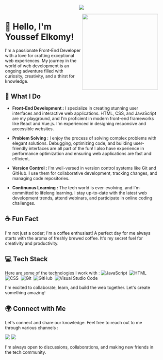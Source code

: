 <!-- Typing SVG by DenverCoder1 - https://github.com/DenverCoder1/readme-typing-svg -->
<p align="center">
  <a href="https://github.com/DenverCoder1/readme-typing-svg"><img src="https://readme-typing-svg.herokuapp.com/?lines=Front-End%20Developer;Always%20learning%20new%20things&font=Fira%20Code&center=true&width=440&height=45&color=f75c7e&vCenter=true&size=22"></a>
</p>

<img width="250" align="right" src="https://c.tenor.com/_DOBjnGspYAAAAAM/code-coding.gif">

# 👋 Hello, I'm Youssef Elkomy!

I'm a passionate Front-End Developer with a love for crafting exceptional web experiences. My journey in the world of web development is an ongoing adventure filled with curiosity, creativity, and a thirst for knowledge.

## 🚀 What I Do


- **Front-End Development :** I specialize in creating stunning user interfaces and interactive web applications. HTML, CSS, and JavaScript are my playground, and I'm proficient in modern front-end frameworks like React and Vue.js. I'm experienced in designing responsive and accessible websites.

- **Problem Solving :** I enjoy the process of solving complex problems with elegant solutions. Debugging, optimizing code, and building user-friendly interfaces are all part of the fun! I also have experience in performance optimization and ensuring web applications are fast and efficient.

- **Version Control :** I'm well-versed in version control systems like Git and GitHub. I use them for collaborative development, tracking changes, and managing code repositories.

- **Continuous Learning :** The tech world is ever-evolving, and I'm committed to lifelong learning. I stay up-to-date with the latest web development trends, attend webinars, and participate in online coding challenges.

## ☕ Fun Fact

I'm not just a coder; I'm a coffee enthusiast! A perfect day for me always starts with the aroma of freshly brewed coffee. It's my secret fuel for creativity and productivity.


## 💻 Tech Stack

Here are some of the technologies I work with :
![JavaScript](https://img.shields.io/badge/-JavaScript-05122A?style=flat&logo=javascript)&nbsp;
![HTML](https://img.shields.io/badge/-HTML-05122A?style=flat&logo=HTML5)&nbsp;
![CSS](https://img.shields.io/badge/-CSS-05122A?style=flat&logo=CSS3&logoColor=1572B6)&nbsp;
![Git](https://img.shields.io/badge/-Git-05122A?style=flat&logo=git)&nbsp;
![GitHub](https://img.shields.io/badge/-GitHub-05122A?style=flat&logo=github)&nbsp;
![Visual Studio Code](https://img.shields.io/badge/-Visual%20Studio%20Code-05122A?style=flat&logo=visual-studio-code&logoColor=007ACC)&nbsp;

I'm excited to collaborate, learn, and build the web together. Let's create something amazing!

## 🌍 Connect with Me

Let's connect and share our knowledge. Feel free to reach out to me through various channels :

<a href="mailto:contact@yha232008@gmail.com" target="_blank"><img src="https://img.shields.io/badge/-Youssef%20Elkomy-0077B5?style=for-the-badge&logo=gmail&logoColor=white"/></a>
<a href="https://www.linkedin.com/in/youssef-elkomy-8aab11258/" target="_blank"><img src="https://img.shields.io/badge/-Youssef%20Elkomy-0077B5?style=for-the-badge&logo=linkedin&logoColor=white" style="background-color: 'black'"/></a>

I'm always open to discussions, collaborations, and making new friends in the tech community.

